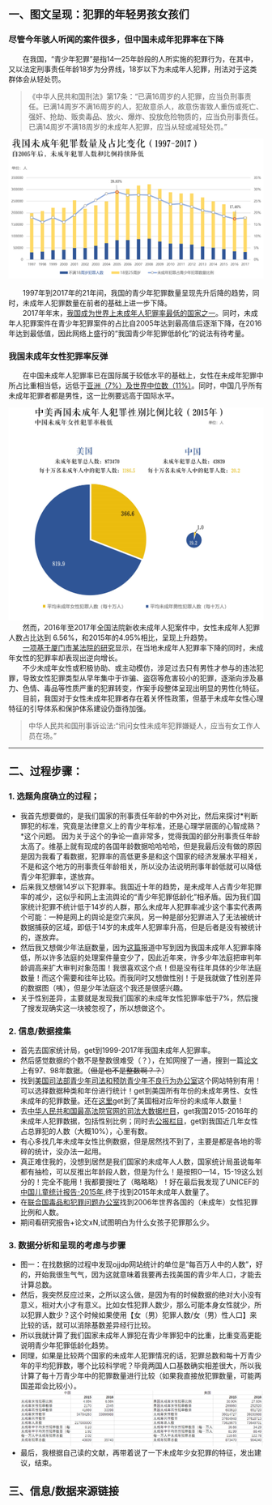 
## 一、图文呈现：犯罪的年轻男孩女孩们  
### 尽管今年骇人听闻的案件很多，但中国未成年犯罪率在下降  
&emsp;&emsp;在我国，“青少年犯罪”是指14—25年龄段的人所实施的犯罪行为，在其中，又以法定刑事责任年龄18岁为分界线，18岁以下为未成年人犯罪，刑法对于这类群体会从轻处罚。  
> 《中华人民共和国刑法》第17条：“已满16周岁的人犯罪，应当负刑事责任。已满14周岁不满16周岁的人，犯故意杀人，故意伤害致人重伤或死亡、强奸、抢劫、贩卖毒品、放火、爆炸、投放危险物质的，应当负刑事责任。已满14周岁不满18周岁的未成年人犯罪，应当从轻或减轻处罚。”  
    
 ![](https://github.com/Chenyu-Li008/Homework/blob/master/week5/1.1.jpg)  
     
&emsp;&emsp;1997年到2017年的21年间，我国的青少年犯罪数量呈现先升后降的趋势，同时，未成年人犯罪数量在前者的基础上进一步下降。  
&emsp;&emsp;2017年年末，[我国成为世界上未成年人犯罪率最低的国家之一](http://www.chinanews.com/sh/2018/06-01/8527972.shtml)。同时，未成年人犯罪案件在青少年犯罪案件的占比自2005年达到最高值后逐渐下降，在2016年达到最低值，因此网络上盛行的“我国青少年犯罪低龄化”的说法有待考量。    
### 我国未成年女性犯罪率反弹  
&emsp;&emsp;在中国未成年人犯罪率已在国际属于较低水平的基础上，女性在未成年犯罪中所占比重相当低，远低于[亚洲（7%）及世界中位数（11%）](https://www.unodc.org/documents/data-and-analysis/Crime-statistics/International_Statistics_on_Crime_and_Justice.pdf)。同时，中国几乎所有未成年犯罪者都是男性，这一比例要远高于国际水平。  
  
![](https://github.com/Chenyu-Li008/Homework/blob/master/week5/2.1.jpg)  
&emsp;&emsp;然而，2016年至2017年全国法院新收未成年人犯案件中，女性未成年人犯罪人数占比达到 6.56%，和2015年的4.95%相比，呈现上升趋势。  
&emsp;&emsp;[一项基于厦门市某法院的研究](http://www.smcourt.com/flyj/llyt/201511/t20151119_31199.htm)显示，在当地未成年人犯罪率下降的同时，未成年女性的犯罪率却表现出逆向增长。  
&emsp;&emsp;不少未成年女性或积极协助、或主动模仿，涉足过去只有男性才参与的违法犯罪，导致女性犯罪类型从早年集中于诈骗、盗窃等危害较小的犯罪，逐渐向涉及暴力、色情、毒品等性质严重的犯罪转变，作案手段整体呈现出明显的男性化特征。  
&emsp;&emsp;目前，我国对于女性未成年犯罪者存在着关怀性政策，但基于未成年女性心理特征的引导体系和保护体系建设仍亟待加强。  
> 中华人民共和国刑事诉讼法:“讯问女性未成年犯罪嫌疑人，应当有女工作人员在场。”    

*************
## 二、过程步骤：
### 1. 选题角度确立的过程；
+ 我首先想要做的，是我们国家的刑事责任年龄的中外对比，然后来探讨*判断罪犯的标准，究竟是法律意义上的青少年标准，还是心理学层面的心智成熟？*这个问题。
因为关于这个的争论一直非常多，觉得我国的部分刑事责任年龄太高了。维基上就有现成的各国年龄数据哈哈哈哈，但是我最后没有做的原因是因为我看了看数据，犯罪率的高低更多是和这个国家的经济发展水平相关，不是和这个地方的刑事责任年龄相关，所以没办法说明刑事年龄低就可以降低青少年犯罪率，遂放弃。
+ 后来我又想做14岁以下犯罪率。我国近十年的趋势，是未成年人占青少年犯罪率的减少，这似乎和网上主流舆论的“青少年犯罪低龄化”相矛盾。因为我们国家统计犯罪不统计低于14岁的人群，那么未成年人犯罪率减少这个事实代表两个可能：一种是网上的舆论是空穴来风，另一种是部分犯罪进入了无法被统计数据捕获的区域，即低于14岁的未成年人犯罪率升高，但是后者是没有被统计的，遂放弃。
+ 然后我又想做少年法庭数量，因为[这篇](https://m.huanqiu.com/article/9CaKrnK4lys)报道中写到因为我国未成年人犯罪率降低，所以许多法庭的处理案件量变少了，因此近年来，许多少年法庭把审判年龄调高来扩大审判对象范围！我很喜欢这个点！但是没有往年具体的少年法庭数量！而这个需要和往年比较。而我同时又想做性别！于是我就做了性别差异的数据图（咦），但是少年法庭这个我还是很感兴趣。
+ 关于性别差异，主要就是发现我们国家的未成年女性犯罪率低于7%，然后搜了搜发现确实这一块被忽视了，所以想做这个。
### 2. 信息/数据搜集
+ 首先去国家统计局，get到1999-2017年我国未成年人犯罪率。
+ 然后感觉数据的个数不是整数很难受（？），在知网搜了一通，搜到一篇[论文](https://www.1xuezhe.exuezhe.com/Qk/art/416818?dbcode=1&flag=2)上有97、98年数据。（~~但是也不是整数啊？？~~）
+ 找到[美国司法部青少年司法和预防青少年不良行为办公室](www.ojjdp.gov)这个网站特别有用！可以选择数据种类和年份进行统计！get到美国所有年份的未成年男性、女性未成年的犯罪数量。还在[这里](https://www.ojjdp.gov/ojstatbb/ezapop/asp/profile_display.asp)get到了美国相对应年份的未成年人数量！
+ 去[中华人民共和国最高法院官网的司法大数据栏目](http://gongbao.court.gov.cn/ArticleList.html?serial_no=sftj)，get我国2015-2016年的未成年人犯罪数据，包括性别比例；同时去[公报栏目](http://gongbao.court.gov.cn/)，get到我国近几年女性占总罪犯的人数（大概10%），心里有数。
+ 有心多找几年未成年女性比例数据，但是居然找不到了，主要是都是各地的零碎的统计，没办法一起用。
+ 真正难住我的，没想到居然是我们国家的未成年人人数，国家统计局虽说每年都有抽检，可以反推出年龄段人数，但是为什么！是按照0—14，15-19这么划分的！完全不能用！我都要搜吐了（略略略）！好在最后我发现了UNICEF的[中国儿童统计报告-2015年](https://www.unicef.cn/figure-15-total-population-and-child-population-19532015),终于找到2015年未成年人数量了。
+ 在[联合国毒品和犯罪问题办公室](https://www.unodc.org/documents/data-and-analysis/Crime-statistics/International_Statistics_on_Crime_and_Justice.pdf)找到2006年世界各国的（未成年）女性犯罪比例和人数。  
+ 期间看研究报告+论文xN,试图明白为什么女孩子犯罪那么少。  
### 3. 数据分析和呈现的考虑与步骤  
+ 图一：在找数据的过程中发现ojjdp网站统计的单位是“每百万人中的人数”，好的，开始我很生气气，因为这就意味着我要再去找美国的青少年人口，才能去计算总数。
+ 然后，我突然反应过来，之所以这么做，是因为有的时候数据的绝对大小没有意义，相对大小才有意义。比如女性犯罪人数少，那么可能本身女性就少，所以犯罪人数少？这个时候如果使用【女（男）犯罪人数/女（男）性人口】来比较的话，就可以消除基数差异经行比较。
+ 所以我就计算了我们国家未成年人罪犯在青少年罪犯中的比重，比重变高更能说明青少年犯罪低龄化趋势。
+ 同理，如果是比较两个国家的未成年人犯罪情况的话，犯罪总数和每十万青少年的平均犯罪数，哪个比较科学呢？毕竟两国人口基数确实相差很大，所以我计算了每十万青少年中的犯罪数量进行比较（如果我直接放犯罪数量，可能两国差距会比较小）。
![](https://github.com/Chenyu-Li008/Homework/blob/master/week5/3.png)
+ 最后，我根据自己读的文献，再带着说了一下未成年少女犯罪的特征，发出建议，结束。
## 三、信息/数据来源链接
